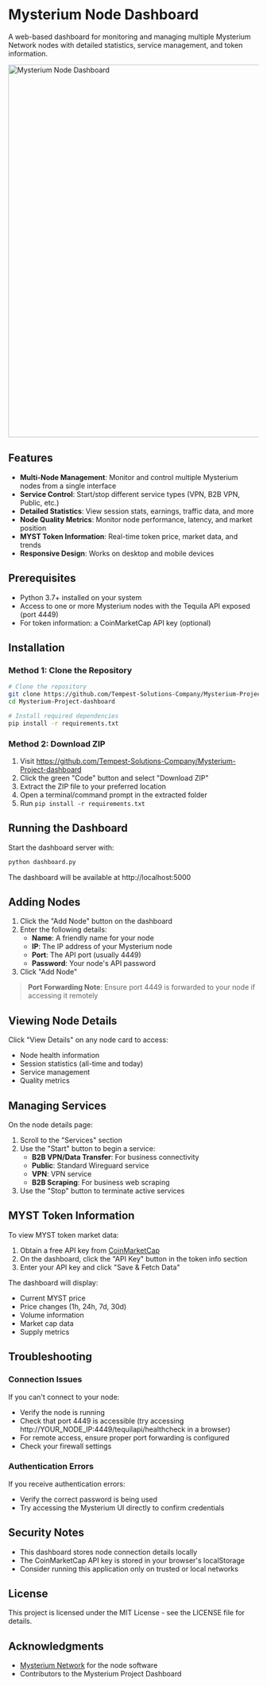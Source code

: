 # Mysterium Node Dashboard

A web-based dashboard for monitoring and managing multiple Mysterium Network nodes with detailed statistics, service management, and token information.

<img src="https://i.imgur.com/tNs7WPV.png" alt="Mysterium Node Dashboard" width="750" />

## Features

- **Multi-Node Management**: Monitor and control multiple Mysterium nodes from a single interface
- **Service Control**: Start/stop different service types (VPN, B2B VPN, Public, etc.)
- **Detailed Statistics**: View session stats, earnings, traffic data, and more
- **Node Quality Metrics**: Monitor node performance, latency, and market position
- **MYST Token Information**: Real-time token price, market data, and trends
- **Responsive Design**: Works on desktop and mobile devices

## Prerequisites

- Python 3.7+ installed on your system
- Access to one or more Mysterium nodes with the Tequila API exposed (port 4449)
- For token information: a CoinMarketCap API key (optional)

## Installation

### Method 1: Clone the Repository

```bash
# Clone the repository
git clone https://github.com/Tempest-Solutions-Company/Mysterium-Project-dashboard.git
cd Mysterium-Project-dashboard

# Install required dependencies
pip install -r requirements.txt
```

### Method 2: Download ZIP

1. Visit https://github.com/Tempest-Solutions-Company/Mysterium-Project-dashboard
2. Click the green "Code" button and select "Download ZIP"
3. Extract the ZIP file to your preferred location
4. Open a terminal/command prompt in the extracted folder
5. Run `pip install -r requirements.txt`

## Running the Dashboard

Start the dashboard server with:

```bash
python dashboard.py
```

The dashboard will be available at http://localhost:5000

## Adding Nodes

1. Click the "Add Node" button on the dashboard
2. Enter the following details:
   - **Name**: A friendly name for your node
   - **IP**: The IP address of your Mysterium node
   - **Port**: The API port (usually 4449)
   - **Password**: Your node's API password
3. Click "Add Node"

> **Port Forwarding Note**: Ensure port 4449 is forwarded to your node if accessing it remotely

## Viewing Node Details

Click "View Details" on any node card to access:

- Node health information
- Session statistics (all-time and today)
- Service management
- Quality metrics

## Managing Services

On the node details page:

1. Scroll to the "Services" section
2. Use the "Start" button to begin a service:
   - **B2B VPN/Data Transfer**: For business connectivity
   - **Public**: Standard Wireguard service
   - **VPN**: VPN service
   - **B2B Scraping**: For business web scraping
3. Use the "Stop" button to terminate active services

## MYST Token Information

To view MYST token market data:

1. Obtain a free API key from [CoinMarketCap](https://coinmarketcap.com/api/)
2. On the dashboard, click the "API Key" button in the token info section
3. Enter your API key and click "Save & Fetch Data"

The dashboard will display:
- Current MYST price
- Price changes (1h, 24h, 7d, 30d)
- Volume information
- Market cap data
- Supply metrics

## Troubleshooting

### Connection Issues

If you can't connect to your node:
- Verify the node is running
- Check that port 4449 is accessible (try accessing http://YOUR_NODE_IP:4449/tequilapi/healthcheck in a browser)
- For remote access, ensure proper port forwarding is configured
- Check your firewall settings

### Authentication Errors

If you receive authentication errors:
- Verify the correct password is being used
- Try accessing the Mysterium UI directly to confirm credentials

## Security Notes

- This dashboard stores node connection details locally
- The CoinMarketCap API key is stored in your browser's localStorage
- Consider running this application only on trusted or local networks

## License

This project is licensed under the MIT License - see the LICENSE file for details.

## Acknowledgments

- [Mysterium Network](https://mysterium.network/) for the node software
- Contributors to the Mysterium Project Dashboard
